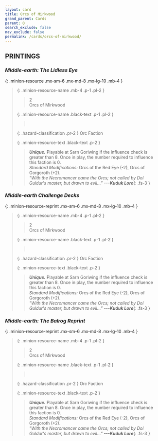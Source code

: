 ```yaml
---
layout: card
title: Orcs of Mirkwood
grand_parent: Cards
parent: O
search_exclude: false
nav_exclude: false
permalink: /cards/orcs-of-mirkwood/
---
```


## PRINTINGS


### _Middle-earth: The Lidless Eye_

{: .minion-resource .mx-sm-6 .mx-md-8 .mx-lg-10 .mb-4 }
> {: .minion-resource-name .mb-4 .p-1 .pl-2 }
> > <div class="hazard-mp">2</div>
> > <div class="card-name">Orcs of Mirkwood</div>
>
> {: .minion-resource-name .black-text .p-1 .pl-2 }
> > &nbsp;
>
> {: .hazard-classification .pr-2 }
> Orc Faction
>
> {: .minion-resource-text .black-text .p-2 }
> > _**Unique.**_ Playable at Sarn Goriwing if the influence check is greater than 8. Once in play, the number required to influence this faction is 0. <br>_Standard Modifications:_ Orcs of the Red Eye (-2), Orcs of Gorgoroth (+2). <br>_"With the Necromancer came the Orcs; not called by Dol Guldur's master, but drawn to evil...”_ ***---&#65279;Kuduk Lore***{: .fs-3 }  
> 

### _Middle-earth Challenge Decks_

{: .minion-resource-reprint .mx-sm-6 .mx-md-8 .mx-lg-10 .mb-4 }
> {: .minion-resource-name .mb-4 .p-1 .pl-2 }
> > <div class="hazard-mp">2</div>
> > <div class="card-name">Orcs of Mirkwood</div>
>
> {: .minion-resource-name .black-text .p-1 .pl-2 }
> > &nbsp;
>
> {: .hazard-classification .pr-2 }
> Orc Faction
>
> {: .minion-resource-text .black-text .p-2 }
> > _**Unique.**_ Playable at Sarn Goriwing if the influence check is greater than 8. Once in play, the number required to influence this faction is 0. <br>_Standard Modifications:_ Orcs of the Red Eye (-2), Orcs of Gorgoroth (+2). <br>_"With the Necromancer came the Orcs; not called by Dol Guldur's master, but drawn to evil...”_ ***---&#65279;Kuduk Lore***{: .fs-3 }  
> 

### _Middle-earth: The Balrog Reprint_

{: .minion-resource-reprint .mx-sm-6 .mx-md-8 .mx-lg-10 .mb-4 }
> {: .minion-resource-name .mb-4 .p-1 .pl-2 }
> > <div class="hazard-mp">2</div>
> > <div class="card-name">Orcs of Mirkwood</div>
>
> {: .minion-resource-name .black-text .p-1 .pl-2 }
> > &nbsp;
>
> {: .hazard-classification .pr-2 }
> Orc Faction
>
> {: .minion-resource-text .black-text .p-2 }
> > _**Unique.**_ Playable at Sarn Goriwing if the influence check is greater than 8. Once in play, the number required to influence this faction is 0. <br>_Standard Modifications:_ Orcs of the Red Eye (-2), Orcs of Gorgoroth (+2). <br>_"With the Necromancer came the Orcs; not called by Dol Guldur's master, but drawn to evil...”_ ***---&#65279;Kuduk Lore***{: .fs-3 }  
> 
